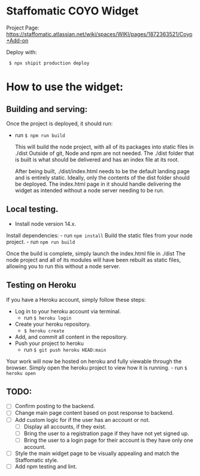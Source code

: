# Staffomatic COYO Widget

Project Page: https://staffomatic.atlassian.net/wiki/spaces/WIKI/pages/1872363521/Coyo+Add-on

Deploy with:

```
 $ npx shipit production deploy
```

# How to use the widget:

## Building and serving:
  Once the project is deployed, it should run:
  - run ```$ npm run build```

    This will build the node project, with all of its packages into static files in ./dist
    Outside of git, Node and npm are not needed. The ./dist folder that is built is what should be delivered and has an index file at its root.

    After being built, ./dist/index.html needs to be the default landing page and is entirely static.
    Ideally, only the contents of the dist folder should be deployed. The index.html page in it should handle delivering the widget as intended without a node server needing to be run.

## Local testing.
  - Install node version 14.x.

  Install dependencies:
    - run ```npm install``` 
  Build the static files from your node project.
    - run ```npm run build```

  Once the build is complete, simply launch the index.html file in ./dist
  The node project and all of its modules will have been rebuilt as static files, allowing you to run this without a node server.

## Testing on Heroku
  If you have a Heroku account, simply follow these steps:
  
  - Log in to your heroku account via terminal.
    - run ```$ heroku login```
  - Create your heroku repository.
    - ```$ heroku create```
  - Add, and commit all content in the repository.
  - Push your project to heroku
    - run ```$ git push heroku HEAD:main```

  Your work will now be hosted on heroku and fully viewable through the browser.
  Simply open the heroku project to view how it is running.
    - run ```$ heroku open``` 

## TODO:

- [ ] Confirm posting to the backend.
- [ ] Change main page content based on post response to backend.
- [ ] Add custom logic for if the user has an account or not.
  - [ ] Display all accounts, if they exist.
  - [ ] Bring the user to a registration page if they have not yet signed up.
  - [ ] Bring the user to a login page for their account is they have only one account.
- [ ] Style the main widget page to be visually appealing and match the Staffomatic style.
- [ ] Add npm testing and lint.